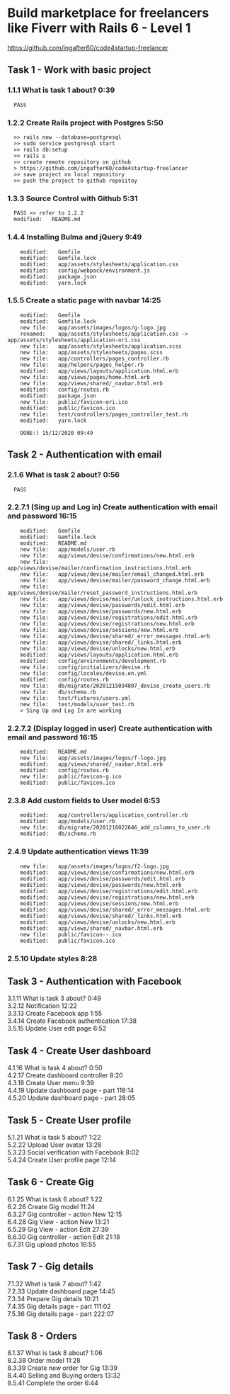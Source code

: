 # Build marketplace for freelancers like Fiverr with Rails 6 - Level 1

https://github.com/ingafter60/code4startup-freelancer

## Task 1 - Work with basic project

### 1.1.1 What is task 1 about? 0:39

      PASS

### 1.2.2 Create Rails project with Postgres 5:50

      >> rails new --database=postgresql
      >> sudo service postgresql start
      >> rails db:setup
      >> rails s
      >> create remote repository on github
      > https://github.com/ingafter60/code4startup-freelancer
      >> save project on local repository
      >> push the project to github repositoy

### 1.3.3 Source Control with Github 5:31

      PASS >> refer to 1.2.2
      modified:   README.md

### 1.4.4 Installing Bulma and jQuery 9:49

        modified:   Gemfile
        modified:   Gemfile.lock
        modified:   app/assets/stylesheets/application.css
        modified:   config/webpack/environment.js
        modified:   package.json
        modified:   yarn.lock

### 1.5.5 Create a static page with navbar 14:25

        modified:   Gemfile
        modified:   Gemfile.lock
        new file:   app/assets/images/logos/g-logo.jpg
        renamed:    app/assets/stylesheets/application.css -> app/assets/stylesheets/application-ori.css
        new file:   app/assets/stylesheets/application.scss
        new file:   app/assets/stylesheets/pages.scss
        new file:   app/controllers/pages_controller.rb
        new file:   app/helpers/pages_helper.rb
        modified:   app/views/layouts/application.html.erb
        new file:   app/views/pages/home.html.erb
        new file:   app/views/shared/_navbar.html.erb
        modified:   config/routes.rb
        modified:   package.json
        new file:   public/favicon-ori.ico
        modified:   public/favicon.ico
        new file:   test/controllers/pages_controller_test.rb
        modified:   yarn.lock

        DONE:) 15/12/2020 09:49

## Task 2 - Authentication with email

### 2.1.6 What is task 2 about? 0:56

      PASS

### 2.2.7.1 (Sing up and Log in) Create authentication with email and password 16:15

        modified:   Gemfile
        modified:   Gemfile.lock
        modified:   README.md
        new file:   app/models/user.rb
        new file:   app/views/devise/confirmations/new.html.erb
        new file:   app/views/devise/mailer/confirmation_instructions.html.erb
        new file:   app/views/devise/mailer/email_changed.html.erb
        new file:   app/views/devise/mailer/password_change.html.erb
        new file:   app/views/devise/mailer/reset_password_instructions.html.erb
        new file:   app/views/devise/mailer/unlock_instructions.html.erb
        new file:   app/views/devise/passwords/edit.html.erb
        new file:   app/views/devise/passwords/new.html.erb
        new file:   app/views/devise/registrations/edit.html.erb
        new file:   app/views/devise/registrations/new.html.erb
        new file:   app/views/devise/sessions/new.html.erb
        new file:   app/views/devise/shared/_error_messages.html.erb
        new file:   app/views/devise/shared/_links.html.erb
        new file:   app/views/devise/unlocks/new.html.erb
        modified:   app/views/layouts/application.html.erb
        modified:   config/environments/development.rb
        new file:   config/initializers/devise.rb
        new file:   config/locales/devise.en.yml
        modified:   config/routes.rb
        new file:   db/migrate/20201215034807_devise_create_users.rb
        new file:   db/schema.rb
        new file:   test/fixtures/users.yml
        new file:   test/models/user_test.rb
        > Sing Up and Log In are working

### 2.2.7.2 (Display logged in user) Create authentication with email and password 16:15

        modified:   README.md
        new file:   app/assets/images/logos/f-logo.jpg
        modified:   app/views/shared/_navbar.html.erb
        modified:   config/routes.rb
        new file:   public/favicon-g.ico
        modified:   public/favicon.ico

### 2.3.8 Add custom fields to User model 6:53

        modified:   app/controllers/application_controller.rb
        modified:   app/models/user.rb
        new file:   db/migrate/20201216022646_add_columns_to_user.rb
        modified:   db/schema.rb

### 2.4.9 Update authentication views 11:39

        new file:   app/assets/images/logos/f2-logo.jpg
        modified:   app/views/devise/confirmations/new.html.erb
        modified:   app/views/devise/passwords/edit.html.erb
        modified:   app/views/devise/passwords/new.html.erb
        modified:   app/views/devise/registrations/edit.html.erb
        modified:   app/views/devise/registrations/new.html.erb
        modified:   app/views/devise/sessions/new.html.erb
        modified:   app/views/devise/shared/_error_messages.html.erb
        modified:   app/views/devise/shared/_links.html.erb
        modified:   app/views/devise/unlocks/new.html.erb
        modified:   app/views/shared/_navbar.html.erb
        new file:   public/favicon--.ico
        modified:   public/favicon.ico

### 2.5.10 Update styles 8:28

## Task 3 - Authentication with Facebook

3.1.11 What is task 3 about? 0:49  
3.2.12 Notification 12:22  
3.3.13 Create Facebook app 1:55  
3.4.14 Create Facebook authentication 17:38  
3.5.15 Update User edit page 6:52

## Task 4 - Create User dashboard

4.1.16 What is task 4 about? 0:50  
4.2.17 Create dashboard controller 8:20  
4.3.18 Create User menu 9:39  
4.4.19 Update dashboard page - part 118:14  
4.5.20 Update dashboard page - part 28:05

## Task 5 - Create User profile

5.1.21 What is task 5 about? 1:22  
5.2.22 Upload User avatar 13:28  
5.3.23 Social verification with Facebook 8:02  
5.4.24 Create User profile page 12:14

## Task 6 - Create Gig

6.1.25 What is task 6 about? 1:22  
6.2.26 Create Gig model 11:24  
6.3.27 Gig controller - action New 12:15  
6.4.28 Gig View - action New 13:21  
6.5.29 Gig View - action Edit 27:39  
6.6.30 Gig controller - action Edit 21:18  
6.7.31 Gig upload photos 16:55

## Task 7 - Gig details

7.1.32 What is task 7 about? 1:42  
7.2.33 Update dashboard page 14:45  
7.3.34 Prepare Gig details 10:21  
7.4.35 Gig details page - part 111:02  
7.5.36 Gig details page - part 222:07

## Task 8 - Orders

8.1.37 What is task 8 about? 1:06  
8.2.38 Order model 11:28  
8.3.39 Create new order for Gig 13:39  
8.4.40 Selling and Buying orders 13:32  
8.5.41 Complete the order 6:44
